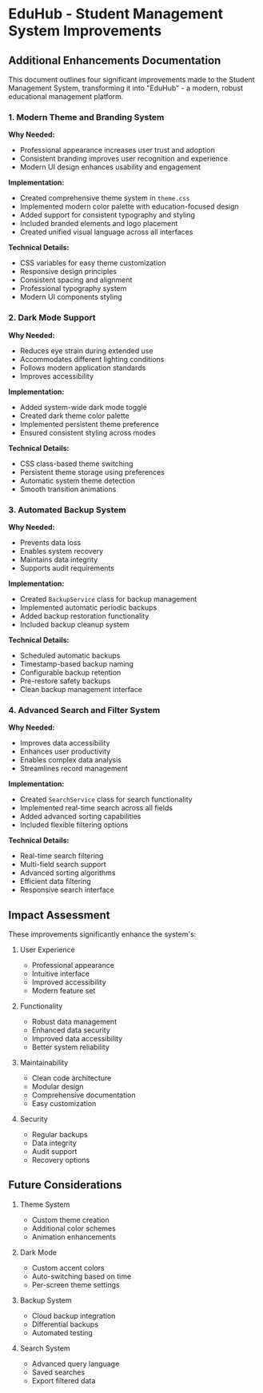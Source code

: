 # EduHub - Student Management System Improvements

## Additional Enhancements Documentation

This document outlines four significant improvements made to the Student Management System, transforming it into "EduHub" - a modern, robust educational management platform.

### 1. Modern Theme and Branding System

**Why Needed:**
- Professional appearance increases user trust and adoption
- Consistent branding improves user recognition and experience
- Modern UI design enhances usability and engagement

**Implementation:**
- Created comprehensive theme system in `theme.css`
- Implemented modern color palette with education-focused design
- Added support for consistent typography and styling
- Included branded elements and logo placement
- Created unified visual language across all interfaces

**Technical Details:**
- CSS variables for easy theme customization
- Responsive design principles
- Consistent spacing and alignment
- Professional typography system
- Modern UI components styling

### 2. Dark Mode Support

**Why Needed:**
- Reduces eye strain during extended use
- Accommodates different lighting conditions
- Follows modern application standards
- Improves accessibility

**Implementation:**
- Added system-wide dark mode toggle
- Created dark theme color palette
- Implemented persistent theme preference
- Ensured consistent styling across modes

**Technical Details:**
- CSS class-based theme switching
- Persistent theme storage using preferences
- Automatic system theme detection
- Smooth transition animations

### 3. Automated Backup System

**Why Needed:**
- Prevents data loss
- Enables system recovery
- Maintains data integrity
- Supports audit requirements

**Implementation:**
- Created `BackupService` class for backup management
- Implemented automatic periodic backups
- Added backup restoration functionality
- Included backup cleanup system

**Technical Details:**
- Scheduled automatic backups
- Timestamp-based backup naming
- Configurable backup retention
- Pre-restore safety backups
- Clean backup management interface

### 4. Advanced Search and Filter System

**Why Needed:**
- Improves data accessibility
- Enhances user productivity
- Enables complex data analysis
- Streamlines record management

**Implementation:**
- Created `SearchService` class for search functionality
- Implemented real-time search across all fields
- Added advanced sorting capabilities
- Included flexible filtering options

**Technical Details:**
- Real-time search filtering
- Multi-field search support
- Advanced sorting algorithms
- Efficient data filtering
- Responsive search interface

## Impact Assessment

These improvements significantly enhance the system's:
1. User Experience
   - Professional appearance
   - Intuitive interface
   - Improved accessibility
   - Modern feature set

2. Functionality
   - Robust data management
   - Enhanced data security
   - Improved data accessibility
   - Better system reliability

3. Maintainability
   - Clean code architecture
   - Modular design
   - Comprehensive documentation
   - Easy customization

4. Security
   - Regular backups
   - Data integrity
   - Audit support
   - Recovery options

## Future Considerations

1. Theme System
   - Custom theme creation
   - Additional color schemes
   - Animation enhancements

2. Dark Mode
   - Custom accent colors
   - Auto-switching based on time
   - Per-screen theme settings

3. Backup System
   - Cloud backup integration
   - Differential backups
   - Automated testing

4. Search System
   - Advanced query language
   - Saved searches
   - Export filtered data
